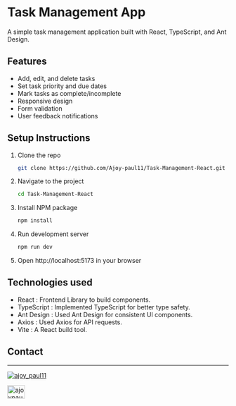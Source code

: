 # Task Management App

A simple task management application built with React, TypeScript, and Ant Design.

## Features

- Add, edit, and delete tasks
- Set task priority and due dates
- Mark tasks as complete/incomplete
- Responsive design
- Form validation
- User feedback notifications

## Setup Instructions

1. Clone the repo
   ```sh
   git clone https://github.com/Ajoy-paul11/Task-Management-React.git
   ```
2. Navigate to the project
   ```sh
   cd Task-Management-React
   ```
3. Install NPM package
   ```sh
   npm install
   ```
4. Run development server

   ```sh
   npm run dev
   ```

5. Open http://localhost:5173 in your browser

## Technologies used

- React : Frontend Library to build components.
- TypeScript : Implemented TypeScript for better type safety.
- Ant Design : Used Ant Design for consistent UI components.
- Axios : Used Axios for API requests.
- Vite : A React build tool.

## Contact

---

<p align="left"> <a href="https://twitter.com/ajoy_paul11" target="blank"><img src="https://img.shields.io/twitter/follow/ajoy_paul11?logo=twitter&style=for-the-badge" alt="ajoy_paul11" /></a> </p>

<a href="https://linkedin.com/in/ajoypaul" target="blank"><img align="center" src="https://raw.githubusercontent.com/rahuldkjain/github-profile-readme-generator/master/src/images/icons/Social/linked-in-alt.svg" alt="ajoypaul" height="30" width="40" /></a>

